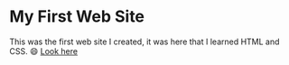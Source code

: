 # My First Web Site
This was the first web site I created, it was here that I learned HTML and CSS. :smile: [Look here](http://andredarcie.com/my-first-web-site/)
